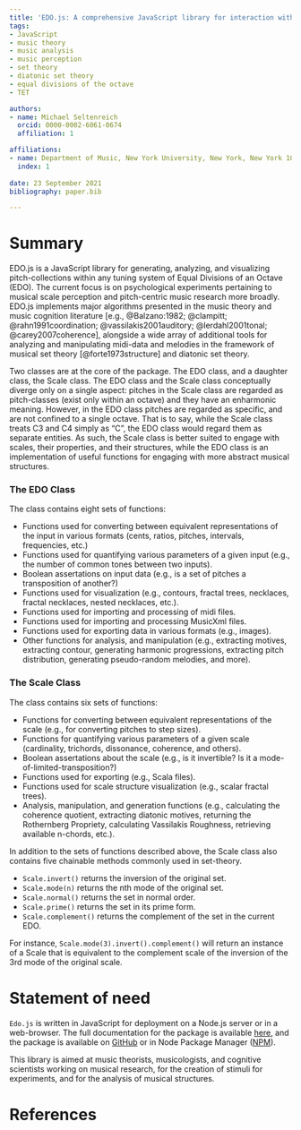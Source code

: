 ```yaml
---
title: 'EDO.js: A comprehensive JavaScript library for interaction with musical set theory in any tuning'
tags:
- JavaScript
- music theory
- music analysis
- music perception
- set theory
- diatonic set theory
- equal divisions of the octave
- TET

authors:
- name: Michael Seltenreich
  orcid: 0000-0002-6061-0674
  affiliation: 1

affiliations:
- name: Department of Music, New York University, New York, New York 10003
  index: 1
  
date: 23 September 2021
bibliography: paper.bib

---
```


# Summary

EDO.js is a JavaScript library for generating, analyzing, and visualizing pitch-collections within any tuning system of Equal 
Divisions of an Octave (EDO). The current focus is on psychological experiments pertaining to musical 
scale perception and pitch-centric music research more broadly. EDO.js implements major algorithms presented in the
music theory and music cognition literature [e.g., @Balzano:1982; @clampitt; @rahn1991coordination; @vassilakis2001auditory; @lerdahl2001tonal; @carey2007coherence], alongside a wide array of additional tools for analyzing and manipulating midi-data and melodies in the framework of musical set theory 
[@forte1973structure] and diatonic set theory.

Two classes are at the core of the package. The EDO class, and a daughter class, the Scale class. The EDO class and the Scale class conceptually diverge only on a single aspect: pitches in the Scale class are regarded as pitch-classes (exist only within an octave) and they have an enharmonic meaning. However, in the EDO class pitches are regarded as specific, and are not confined to a single octave. That is to say, while the Scale class treats C3 and C4 simply as “C”, the EDO class would regard them as separate entities. As such, the Scale class is better suited to engage with scales, their properties, and their structures, while the EDO class is an implementation of useful functions for engaging with more abstract musical structures.

### The EDO Class

The class contains eight sets of functions:

 * Functions used for converting between equivalent representations of the input in various formats (cents, ratios, pitches, intervals, frequencies, etc.)
 * Functions used for quantifying various parameters of a given input (e.g., the number of common tones between two inputs).
 * Boolean assertations on input data (e.g., is a set of pitches a transposition of another?) 
 * Functions used for visualization (e.g., contours, fractal trees, necklaces, fractal necklaces, nested necklaces, etc.). 
 * Functions used for importing and processing of midi files.
 * Functions used for importing and processing MusicXml files.
 * Functions used for exporting data in various formats (e.g., images).
 * Other functions for analysis, and manipulation (e.g., extracting motives, extracting contour, generating harmonic progressions, extracting pitch distribution, generating pseudo-random melodies, and more). 

### The Scale Class

The class contains six sets of functions:

 * Functions for converting between equivalent representations of the scale (e.g., for converting pitches to step sizes). 
 * Functions for quantifying various parameters of a given scale (cardinality, trichords, dissonance, coherence, and others).
 * Boolean assertations about the scale (e.g., is it invertible? Is it a mode-of-limited-transposition?)
 * Functions used for exporting (e.g., Scala files). 
 * Functions used for scale structure visualization (e.g., scalar fractal trees). 
 * Analysis, manipulation, and generation functions (e.g., calculating the coherence quotient, extracting diatonic motives, returning the Rothernberg Propriety, calculating Vassilakis Roughness, retrieving available n-chords, etc.). 

In addition to the sets of functions described above, the Scale class also contains five chainable methods commonly used in set-theory.

 * `Scale.invert()` returns the inversion of the original set.
 * `Scale.mode(n)` returns the nth mode of the original set.
 * `Scale.normal()` returns the set in normal order.
 * `Scale.prime()` returns the set in its prime form.
 * `Scale.complement()` returns the complement of the set in the current EDO.

For instance, `Scale.mode(3).invert().complement()` will return an instance of a Scale that is equivalent to the complement scale of the inversion of the 3rd mode of the original scale. 

# Statement of need

`Edo.js` is written in JavaScript for deployment on a Node.js server or in a web-browser. The full documentation for the package is available [here](https://michaelsel.github.io/edoJS), and the package is available on [GitHub](https://github.com/MichaelSel/edoJS) or in Node Package Manager ([NPM](https://www.npmjs.com/package/edo.js)).

This library is aimed at music theorists, musicologists, and cognitive scientists working on musical research, for the creation of stimuli for experiments, and for the analysis of musical structures.

# References
